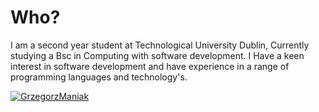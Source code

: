 # Who?
I am a second year student at Technological University Dublin, Currently studying a Bsc in Computing with software development. I Have a keen interest in software development and have experience in a range of programming languages and  technology's.

[![GrzegorzManiak](https://img.shields.io/badge/LinkedIn-0077B5?style=for-the-badge&logo=linkedin&logoColor=white)
](https://linkedin.grzegorz.ie)
